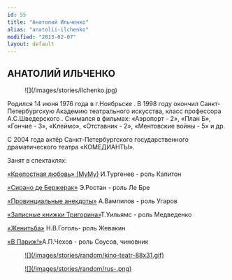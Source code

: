 ```yaml
---
id: 55
title: "Анатолий Ильченко"
alias: "anatolii-ilchenko"
modified: "2013-02-07"
layout: default
---
```


## АНАТОЛИЙ ИЛЬЧЕНКО

<figure>
![](/images/stories/ilchenko.jpg)
</figure>

Родился 14 июня 1976 года в г.Ноябрьске . В 1998 году окончил Санкт-Петербургскую Академию театрального искусства, класс профессора А.С.Шведерского . Снимался в фильмах: «Аэропорт - 2», «План Б», «Гончие - 3», «Клеймо», «Отставник - 2», «Ментовские войны - 5» и др.

С 2004 года актёр Санкт-Петербургского государственного драматического театра «КОМЕДИАНТЫ».

Занят в спектаклях:

[«Крепостная любовь» (МуМу)](46-mumu.html) И.Тургенев - роль Капитон

[«Сирано де Бержерак»](60-sirano-de-bergerak.html) Э.Ростан - роль Ле Бре

[«Провинциальные анекдоты»](71-anekdoti.html) А.Вампилов - роль Угаров

[«Записные книжки Тригорина»](72-trigorin.html)Т.Уильямс - роль Медведенко

[«Женитьба»](69-genitba.html) Н.В.Гоголь- роль Жевакин

[«В Париж!»](41-v-paris.html)А.П.Чехов - роль Соусов, чиновник

<figure><a href="http://www.kino-teatr.ru/teatr/acter/m/ros/8040/bio/">
![](/images/stories/random/kino-teatr-88x31.gif)
</a></figure>

<figure><a href="http://ruskino.ru/art/8341">
![](/images/stories/random/rus-.png)
</a></figure>

